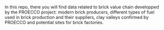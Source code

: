 In this repo, there you will find data related to brick value chain developped by the PROECCO project: modern brick producers, different types of fuel used in brick production and their suppliers, clay valleys confirmed by PROECCO and potential sites for brick factories.
